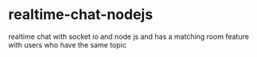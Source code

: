 # realtime-chat-nodejs
realtime chat with socket io and node js and has a matching room feature with users who have the same topic
